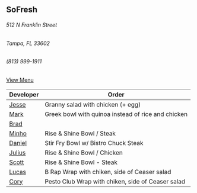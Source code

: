 
## SoFresh
###### 512 N Franklin Street
###### Tampa, FL 33602
###### (813) 999-1911

[View Menu](https://ordering.chownow.com/order/1667/locations)


Developer     | Order
--------------|---------------------
[Jesse](https://github.com/jessecurry)              | Granny salad with chicken (+ egg)
[Mark](http://github.com/mark-smithtb)              | Greek bowl with quinoa instead of rice and chicken
[Brad](https://github.com/bself)                    | 
[Minho](https://github.com/minhochoi)               | Rise & Shine Bowl / Steak
[Daniel](https://github.come/dtartaglia)            | Stir Fry Bowl w/ Bistro Chuck Steak
[Julius](https://github.com/jbzozowski)             | Rise & Shine Bowl / Chicken
[Scott](https://github.com/Scotty813)               | Rise & Shine Bowl - Steak
[Lucas](https://github.com/LucasClaude)             | B Rap Wrap with chiken, side of Ceaser salad
[Cory]()                                            | Pesto Club Wrap with chiken, side of Ceaser salad
